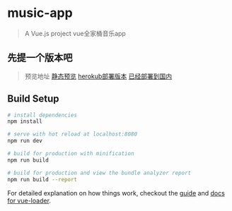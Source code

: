 # music-app

> A Vue.js project
> vue全家桶音乐app

## 先提一个版本吧
>预览地址
> [静态预览](https://zouhangwithsweet.github.io/vue-musicapp/dist/#/)
> [herokub部署版本](https://fierce-basin-90527.herokuapp.com/#/singer)
> [已经部署到国内](http://zz-music.leanapp.cn)

## Build Setup

``` bash
# install dependencies
npm install

# serve with hot reload at localhost:8080
npm run dev

# build for production with minification
npm run build

# build for production and view the bundle analyzer report
npm run build --report
```

For detailed explanation on how things work, checkout the [guide](http://vuejs-templates.github.io/webpack/) and [docs for vue-loader](http://vuejs.github.io/vue-loader).
